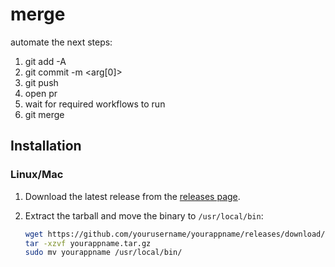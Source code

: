 # merge

automate the next steps:
1. git add -A
2. git commit -m <arg[0]>
3. git push
4. open pr
5. wait for required workflows to run
6. git merge


## Installation

### Linux/Mac

1. Download the latest release from the [releases page](https://github.com/yourusername/yourappname/releases).
2. Extract the tarball and move the binary to `/usr/local/bin`:

   ```sh
   wget https://github.com/yourusername/yourappname/releases/download/v1.0.0/yourappname.tar.gz
   tar -xzvf yourappname.tar.gz
   sudo mv yourappname /usr/local/bin/
   ```
